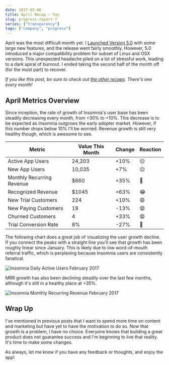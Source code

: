 ```yaml
---
date: 2017-05-06
title: April Recap – Yay
slug: progress-report-7
series: ["transparency"]
tags: ["company", "progress"]
---
```


April was the most difficult month yet.
I [Launched Version 5.0](/blog/insomnia-5-announcement/) with 
some large new features, and the release went fairly smoothly.
However, 5.0 introduced a major compatibility problem for subset of Linux and
OSX versions. This unexpected headache piled on a lot of stressful
work, leading to a dark spiral of burnout. I ended taking the second half 
of the month off (for the most part) to recover.

<!--more-->

_If you like this post, be sure to check out [the other recaps](/series/transparency/). 
There's one every month!_

## April Metrics Overview

Since inception, the rate of growth of Insomnia's user base has been steadily decreasing
every month, from +30% to +10%. This decrease is to be expected as Insomnia outgrows
the early adopter market. However, if this number drops below 10% I'll be worried.
Revenue growth is still very healthy though, which is awesome to see.

| Metric                    | Value This Month | Change    | Reaction   |
| ------------------------- | ---------------- | --------- | ---------- |
| Active App Users          | 24,203           | +10%      | &#x1f610;  |        
| New App Users             | 10,035           | +7%       | &#x1f610;  |
| Monthly Recurring Revenue | $660             | +35%      | &#128578;  |
| Recognized Revenue        | $1045            | +63%      | &#x1f602;  |
| New Trial Customers       | 224              | +10%      | &#128551;  |
| New Paying Customers      | 19               | -13%      | &#128551;  |
| Churned Customers         | 4                | +33%      | &#128551;  |
| Trial Conversion Rate     | 8%               | -27%      | &#128578;  |

The following chart does a great job of visualizing the user growth decline. 
If you connect the peaks with a straight line you'll see that growth has been roughly
linear since January. This is likely due to low word-of-mouth referral traffic, which is
perplexing because Insomnia users are consistently fanatical.
 
![Insomnia Daily Active Users February 2017](/images/blog/dau-10.png)

MRR growth has also been declining steadily over the last few months, although it's still
in a healthy place at +35%.
 
![Insomnia Monthly Recurring Revenue February 2017](/images/blog/mrr-10.png)

## Wrap Up

I've mentioned in previous posts that I want to spend more time on content and marketing 
but have yet to have the motivation to do so. Now that growth is a problem, I
have no choice. Everyone knows that building a great product does not guarantee success
and I'm beginning to live that reality. It's time to make some changes.

As always, let me know if you have any feedback or thoughts, and enjoy the app!

